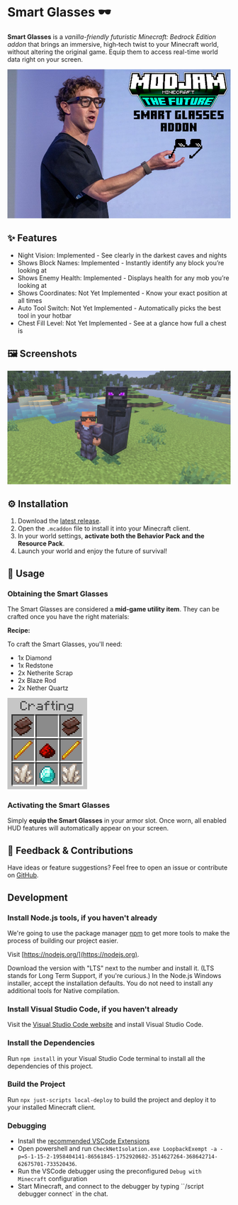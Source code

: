 # Smart Glasses 🕶️

**Smart Glasses** is a _vanilla-friendly futuristic Minecraft: Bedrock Edition addon_ that brings an immersive, high‑tech twist to your Minecraft world, without altering the original game. Equip them to access real-time world data right on your screen.

![ModJam Banner](https://github.com/Phalcode/minecraft-smart-glasses/blob/master/img/modjam.png?raw=true)

## ✨ Features

- Night Vision: Implemented - See clearly in the darkest caves and nights
- Shows Block Names: Implemented - Instantly identify any block you’re looking at
- Shows Enemy Health: Implemented - Displays health for any mob you’re looking at
- Shows Coordinates: Not Yet Implemented - Know your exact position at all times
- Auto Tool Switch: Not Yet Implemented - Automatically picks the best tool in your hotbar
- Chest Fill Level: Not Yet Implemented - See at a glance how full a chest is

## 🖼️ Screenshots

![Screenshot](https://github.com/Phalcode/minecraft-smart-glasses/blob/master/img/screenshot_1.png?raw=true)

## ⚙️ Installation

1. Download the [latest release](https://github.com/Phalcode/minecraft-smart-glasses/releases/latest).
2. Open the `.mcaddon` file to install it into your Minecraft client.
3. In your world settings, **activate both the Behavior Pack and the Resource Pack**.
4. Launch your world and enjoy the future of survival!

## 🧠 Usage

### Obtaining the Smart Glasses

The Smart Glasses are considered a **mid‑game utility item**.
They can be crafted once you have the right materials:

**Recipe:**

To craft the Smart Glasses, you'll need:

- 1x Diamond
- 1x Redstone
- 2x Netherite Scrap
- 2x Blaze Rod
- 2x Nether Quartz

![Recipe](https://github.com/Phalcode/minecraft-smart-glasses/blob/master/img/recipe.png?raw=true)

### Activating the Smart Glasses

Simply **equip the Smart Glasses** in your armor slot.
Once worn, all enabled HUD features will automatically appear on your screen.

## 💬 Feedback & Contributions

Have ideas or feature suggestions?
Feel free to open an issue or contribute on [GitHub](https://github.com/Phalcode/minecraft-smart-glasses).

## Development

### Install Node.js tools, if you haven't already

We're going to use the package manager [npm](https://www.npmjs.com/package/npm) to get more tools to make the process of building our project easier.

Visit [https://nodejs.org/](https://nodejs.org).

Download the version with "LTS" next to the number and install it. (LTS stands for Long Term Support, if you're curious.) In the Node.js Windows installer, accept the installation defaults. You do not need to install any additional tools for Native compilation.

### Install Visual Studio Code, if you haven't already

Visit the [Visual Studio Code website](https://code.visualstudio.com) and install Visual Studio Code.

### Install the Dependencies

Run `npm install` in your Visual Studio Code terminal to install all the dependencies of this project.

### Build the Project

Run `npx just-scripts local-deploy` to build the project and deploy it to your installed Minecraft client.

### Debugging

- Install the [recommended VSCode Extensions](.vscode/extensions.json)
- Open powershell and run `CheckNetIsolation.exe LoopbackExempt -a -p=S-1-15-2-1958404141-86561845-1752920682-3514627264-368642714-62675701-733520436`.
- Run the VSCode debugger using the preconfigured `Debug with Minecraft` configuration
- Start Minecraft, and connect to the debugger by typing ``/script debugger connect` in the chat.
